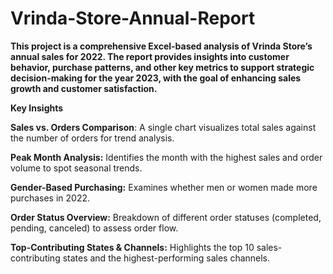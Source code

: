 # Vrinda-Store-Annual-Report
**This project is a comprehensive Excel-based analysis of Vrinda Store’s annual sales for 2022. The report provides insights into customer behavior, purchase patterns, and other key metrics to support strategic decision-making for the year 2023, with the goal of enhancing sales growth and customer satisfaction.**

**Key Insights**

**Sales vs. Orders Comparison**: A single chart visualizes total sales against the number of orders for trend analysis.

**Peak Month Analysis:** Identifies the month with the highest sales and order volume to spot seasonal trends.

**Gender-Based Purchasing:** Examines whether men or women made more purchases in 2022.

**Order Status Overview:** Breakdown of different order statuses (completed, pending, canceled) to assess order flow.

**Top-Contributing States & Channels:** Highlights the top 10 sales-contributing states and the highest-performing sales channels.
